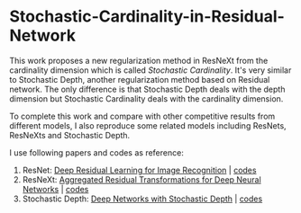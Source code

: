 # Stochastic-Cardinality-in-Residual-Network

This work proposes a new regularization method in ResNeXt from the cardinality dimension which is called *Stochastic Cardinality*. It's very similar to Stochastic Depth, another regularization method based on Residual network. The only difference is that Stochastic Depth deals with the depth dimension but Stochastic Cardinality deals with the cardinality dimension.

To complete this work and compare with other competitive results from different models, I also reproduce some related models including ResNets, ResNeXts and Stochastic Depth.

I use following papers and codes as reference:

1. ResNet: [Deep Residual Learning for Image Recognition](https://arxiv.org/abs/1512.03385) | [codes](https://github.com/KellerJordan/ResNet-PyTorch-CIFAR10/)
2. ResNeXt: [Aggregated Residual Transformations for Deep Neural Networks](https://arxiv.org/abs/1611.05431) | [codes](https://github.com/prlz77/ResNeXt.pytorch)
3. Stochastic Depth: [Deep Networks with Stochastic Depth](https://arxiv.org/abs/1603.09382) | [codes](https://github.com/shamangary/Pytorch-Stochastic-Depth-Resnet)
